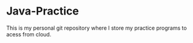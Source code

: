 # Java-Practice
This is my personal git repository where I store my practice programs to acess from cloud.

